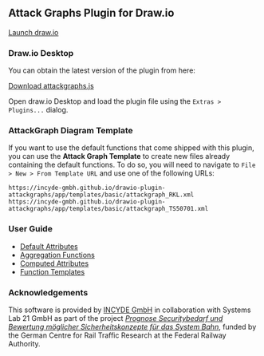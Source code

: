 ## Attack Graphs Plugin for Draw.io

[Launch draw.io](app)

### Draw.io Desktop

You can obtain the latest version of the plugin from here:

<a href="https://incyde-gmbh.github.io/drawio-plugin-attackgraphs/app/plugins/attackgraphs.js" download>Download attackgraphs.js</a>

Open draw.io Desktop and load the plugin file using the `Extras > Plugins...` dialog.

### AttackGraph Diagram Template

If you want to use the default functions that come shipped with this plugin, you can use the **Attack Graph Template** to create new files already containing the default functions. To do so, you will need to navigate to `File > New > From Template URL` and use one of the following URLs:

```
https://incyde-gmbh.github.io/drawio-plugin-attackgraphs/app/templates/basic/attackgraph_RKL.xml
https://incyde-gmbh.github.io/drawio-plugin-attackgraphs/app/templates/basic/attackgraph_TS50701.xml
```

### User Guide

- [Default Attributes](default_attributes.md)
- [Aggregation Functions](aggregation_functions.md)
- [Computed Attributes](computed_attributes_functions.md)
- [Function Templates](templates.md)

### Acknowledgements

This software is provided by [INCYDE GmbH](https://incyde.com/) in collaboration with Systems Lab 21 GmbH as part of the project *[Prognose Securitybedarf und Bewertung möglicher Sicherheitskonzepte für das System Bahn](https://www.dzsf.bund.de/SharedDocs/Standardartikel/DZSF/Projekte/Projekt_49_Securitybedarf.html)*, funded by the German Centre for Rail Traffic Research at the Federal Railway Authority.

